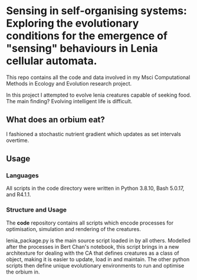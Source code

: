 # Sensing in self-organising systems: Exploring the evolutionary conditions for the emergence of "sensing" behaviours in Lenia cellular automata. 
This repo contains all the code and data involved in my Msci Computational Methods in Ecology and Evolution research project. 

In this project I attempted to evolve lenia creatures capable of seeking food. The main finding? Evolving intelligent life is difficult. 

## What does an orbium eat? 
I fashioned a stochastic nutrient gradient which updates as set intervals overtime. 

## Usage
### Languages
All scripts in the code directory were written in Python 3.8.10, Bash 5.0.17, and R4.1.1.
### Structure and Usage
The **code** repository contains all scripts which encode processes for optimisation, simulation and rendering of the creatures. 

lenia_package.py is the main source script loaded in by all others. Modelled after the processes in Bert Chan's notebook, this script brings in a new architexture for dealing with the CA that defines creatures as a class of object, making it is easier to update, load in and maintain. The other python scripts then define unique evolutionary environments to run and optimise the orbium in.
